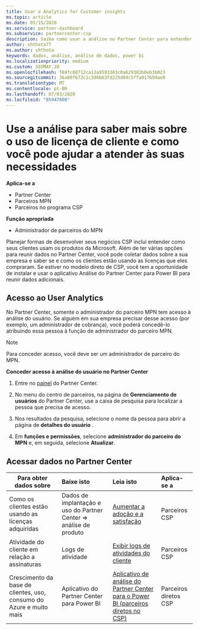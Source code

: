 ```yaml
---
title: Usar o Analytics for Customer insights
ms.topic: article
ms.date: 05/15/2020
ms.service: partner-dashboard
ms.subservice: partnercenter-csp
description: Saiba como usar a análise no Partner Center para entender melhor seus negócios e como seus clientes usam as licenças que você comprou.
author: shthota77
ms.author: shthota
keywords: dados, análise, análise de dados, power bi
ms.localizationpriority: medium
ms.custom: SEOMAY.20
ms.openlocfilehash: f69fc08712ca13a9593383c0a629382b0eb3b023
ms.sourcegitcommit: 36a60f672c1c3d6b63fd225d04c5ffa917694ae0
ms.translationtype: MT
ms.contentlocale: pt-BR
ms.lasthandoff: 07/03/2020
ms.locfileid: "85947600"
---
```

# <a name="use-analytics-to-learn-more-about-customer-license-use-and-how-you-can-help-meet-their-needs"></a>Use a análise para saber mais sobre o uso de licença de cliente e como você pode ajudar a atender às suas necessidades

**Aplica-se a**

- Partner Center
- Parceiros MPN
- Parceiros no programa CSP

**Função apropriada**

- Administrador de parceiros do MPN

Planejar formas de desenvolver seus negócios CSP inclui entender como seus clientes usam os produtos da Microsoft. Além de ter várias opções para reunir dados no Partner Center, você pode coletar dados sobre a sua empresa e saber se e como os clientes estão usando as licenças que eles compraram. Se estiver no modelo direto de CSP, você tem a oportunidade de instalar e usar o aplicativo Análise do Partner Center para Power BI para reunir dados adicionais.

## <a name="access-to-user-analytics"></a>Acesso ao User Analytics

No Partner Center, somente o administrador do parceiro MPN tem acesso à análise do usuário. Se alguém em sua empresa precisar desse acesso (por exemplo, um administrador de cobrança), você poderá concedê-lo atribuindo essa pessoa à função de administrador do parceiro MPN.

>[!NOTE] 
>Para conceder acesso, você deve ser um administrador de parceiro do MPN.

**Conceder acesso à análise do usuário no Partner Center** 

1. Entre no [painel](https://partner.microsoft.com/dashboard) do Partner Center.

2. No menu do centro de parceiros, na página de **Gerenciamento de usuários** do Partner Center, use a caixa de pesquisa para localizar a pessoa que precisa de acesso.
2.  Nos resultados da pesquisa, selecione o nome da pessoa para abrir a página de **detalhes do usuário** .
3.  Em **funções e permissões**, selecione **administrador do parceiro do MPN** e, em seguida, selecione **Atualizar**.

 
## <a name="access-data-in-partner-center"></a>Acessar dados no Partner Center

|**Para obter dados sobre**   |**Baixe isto**   |**Leia isto**   | **Aplica-se a**    |
|---------------------|:-----------------------|:---------------|:--------------|
|Como os clientes estão usando as licenças adquiridas   |Dados de implantação e uso do Partner Center => análise de produto   |[Aumentar a adoção e a satisfação](increasing-adoption-and-satisfaction.md)|Parceiros CSP|
|Atividade do cliente em relação a assinaturas   |Logs de atividade   |[Exibir logs de atividades do cliente](activity-logs.md)|Parceiros CSP   |
|Crescimento da base de clientes, uso, consumo do Azure e muito mais   |Aplicativo do Partner Center para Power BI   |[Aplicativo de análise do Partner Center para o Power BI (parceiros diretos no CSP)](power-bi-app-for-direct-partners.md)|Parceiros diretos CSP|






